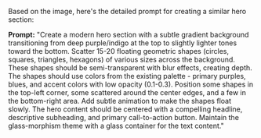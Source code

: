 Based on the image, here's the detailed prompt for creating a similar hero section:

**Prompt:**
"Create a modern hero section with a subtle gradient background transitioning from deep purple/indigo at the top to slightly lighter tones toward the bottom. Scatter 15-20 floating geometric shapes (circles, squares, triangles, hexagons) of various sizes across the background. These shapes should be semi-transparent with blur effects, creating depth. The shapes should use colors from the existing palette - primary purples, blues, and accent colors with low opacity (0.1-0.3). Position some shapes in the top-left corner, some scattered around the center edges, and a few in the bottom-right area. Add subtle animation to make the shapes float slowly. The hero content should be centered with a compelling headline, descriptive subheading, and primary call-to-action button. Maintain the glass-morphism theme with a glass container for the text content."